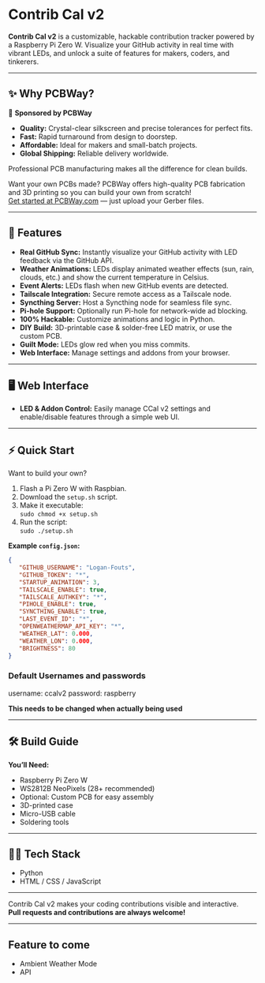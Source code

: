 # Contrib Cal v2

**Contrib Cal v2** is a customizable, hackable contribution tracker powered by a Raspberry Pi Zero W. Visualize your GitHub activity in real time with vibrant LEDs, and unlock a suite of features for makers, coders, and tinkerers.

---

## ✨ Why PCBWay?

🤝 **Sponsored by PCBWay**

- **Quality:** Crystal-clear silkscreen and precise tolerances for perfect fits.
- **Fast:** Rapid turnaround from design to doorstep.
- **Affordable:** Ideal for makers and small-batch projects.
- **Global Shipping:** Reliable delivery worldwide.

Professional PCB manufacturing makes all the difference for clean builds.

Want your own PCBs made? PCBWay offers high-quality PCB fabrication and 3D printing so you can build your own from scratch!  
[Get started at PCBWay.com](https://pcbway.com) — just upload your Gerber files.

---

## 🚀 Features

- **Real GitHub Sync:** Instantly visualize your GitHub activity with LED feedback via the GitHub API.
- **Weather Animations:** LEDs display animated weather effects (sun, rain, clouds, etc.) and show the current temperature in Celsius.
- **Event Alerts:** LEDs flash when new GitHub events are detected.
- **Tailscale Integration:** Secure remote access as a Tailscale node.
- **Syncthing Server:** Host a Syncthing node for seamless file sync.
- **Pi-hole Support:** Optionally run Pi-hole for network-wide ad blocking.
- **100% Hackable:** Customize animations and logic in Python.
- **DIY Build:** 3D-printable case & solder-free LED matrix, or use the custom PCB.
- **Guilt Mode:** LEDs glow red when you miss commits.
- **Web Interface:** Manage settings and addons from your browser.

---

## 🖥️ Web Interface

- **LED & Addon Control:** Easily manage CCal v2 settings and enable/disable features through a simple web UI.

---

## ⚡ Quick Start

Want to build your own?  
1. Flash a Pi Zero W with Raspbian.
2. Download the `setup.sh` script.
3. Make it executable:  
   `sudo chmod +x setup.sh`
4. Run the script:  
   `sudo ./setup.sh`

**Example `config.json`:**
```json
{
   "GITHUB_USERNAME": "Logan-Fouts",
   "GITHUB_TOKEN": "*",
   "STARTUP_ANIMATION": 3,
   "TAILSCALE_ENABLE": true,
   "TAILSCALE_AUTHKEY": "*",
   "PIHOLE_ENABLE": true,
   "SYNCTHING_ENABLE": true,
   "LAST_EVENT_ID": "*",
   "OPENWEATHERMAP_API_KEY": "*",
   "WEATHER_LAT": 0.000,
   "WEATHER_LON": 0.000,
   "BRIGHTNESS": 80
}
```

### Default Usernames and passwords
username: ccalv2
password: raspberry

**This needs to be changed when actually being used**

---

## 🛠️ Build Guide

**You’ll Need:**
- Raspberry Pi Zero W
- WS2812B NeoPixels (28+ recommended)
- Optional: Custom PCB for easy assembly
- 3D-printed case
- Micro-USB cable
- Soldering tools

---

## 🧑‍💻 Tech Stack

- Python
- HTML / CSS / JavaScript

---

Contrib Cal v2 makes your coding contributions visible and interactive.  
**Pull requests and contributions are always welcome!**

---


## Feature to come
- Ambient Weather Mode
- API